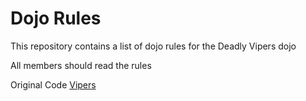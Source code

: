 Dojo Rules
==========

This repository contains a list of dojo rules for the Deadly Vipers dojo

All members should read the rules

Original Code [Vipers](https://github.com/deadlyvipers)

